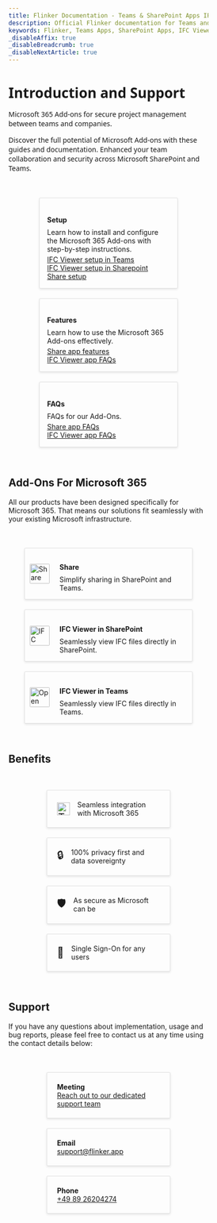 ```yaml
---
title: Flinker Documentation - Teams & SharePoint Apps IFC Viewer & Permissions Management
description: Official Flinker documentation for Teams and SharePoint apps. Learn how to use the IFC Viewer for BIM files and manage sharing and permissions with our comprehensive guides.
keywords: Flinker, Teams Apps, SharePoint Apps, IFC Viewer, BIM Viewer, Sharing Permissions, Permissions Management, Documentation
_disableAffix: true
_disableBreadcrumb: true
_disableNextArticle: true
---
```


<style>
/* Reset box-sizing for consistency */
* {
  box-sizing: border-box;
}

/* Full-Width Intro Section */
.intro-section {
  font-family: 'Segoe UI', Tahoma, Geneva, Verdana, sans-serif;
}

.intro-section h1 {
  margin-bottom: 15px;
}

.intro-section p {
  max-width: 800px;
}

/* Container for the vertical cards */
.vertical-card-container {
  display: flex;
  flex-wrap: wrap;
  justify-content: center;
  gap: 20px; /* Reduced gap for a tighter layout */
  padding: 30px 20px; /* Reduced padding */
  margin: 20px 0;
  align-items: stretch;
}

/* Individual vertical card styling */
.vertical-card {
  border: 1px solid #e1e1e1;
  border-radius: 2px; /* Smaller border radius */
  width: 280px; /* Fixed width for uniformity */
  text-align: left;
  color: inherit;
  box-shadow: 0 2px 4px rgba(0, 0, 0, 0.1);
  transition: transform 0.2s, box-shadow 0.2s;
  display: flex;
  flex-direction: column;
}

.vertical-card:hover {
  transform: translateY(-3px); /* Subtle hover effect */
  box-shadow: 0 4px 8px rgba(0, 0, 0, 0.15);
}

/* Image styling for vertical cards */
.vertical-card img {
  width: 100%;
  height: 140px; /* Fixed height for images */
  object-fit: cover;
  border-top-left-radius: 2px; /* Match smaller border radius */
  border-top-right-radius: 2px;
}

/* Card content for vertical cards */
.vertical-card-content {
  padding: 15px; /* Reduced padding */
  flex: 1; /* Ensure the content area takes up remaining space */
  display: flex;
  flex-direction: column;
}

/* Card title */
.card-title {
  font-size: 1em; /* Smaller font size */
  margin-bottom: 8px;
}

/* Card description */
.card-description {
  flex-grow: 1; /* Pushes the content to fill the space */
  margin: 0;
  margin-bottom: 4px;
}

/* Container for the horizontal cards */
.horizontal-card-container {
  display: flex;
  flex-wrap: wrap;
  justify-content: center;
  gap: 20px; /* Gap between cards */
  padding: 30px 20px; /* Padding around the container */
  margin: 20px 0;
  align-items: stretch;
}

/* Individual horizontal card styling */
.horizontal-card {
  border: 1px solid #e1e1e1;
  border-radius: 2px; /* Smaller border radius */
  width: 340px; /* Wider width for horizontal layout */
  text-decoration: none;
  color: inherit;
  box-shadow: 0 2px 4px rgba(0, 0, 0, 0.1);
  transition: transform 0.2s, box-shadow 0.2s;
  display: flex;
  flex-direction: row;
  align-items: center;
}

.horizontal-card:hover {
  transform: translateY(-3px); /* Subtle hover effect */
  box-shadow: 0 4px 8px rgba(0, 0, 0, 0.15);
}

/* Image styling for horizontal cards */
.horizontal-card img {
  width: 40px; /* Small image on the left */
  height: 40px;
  object-fit: cover;
  border-radius: 2px;
  margin-right: 10px; /* Space between image and content */
  margin-left: 10px;
}

/* Card content for horizontal cards */
.horizontal-card-content {
  padding: 10px; /* Padding around content */
  display: flex;
  flex-direction: column;
}

/* Container for the benefits */
.benefits-container {
  display: flex;
  flex-wrap: wrap;
  justify-content: center;
  gap: 20px; /* Gap between benefit items */
  padding: 30px 20px; /* Padding around the container */
  margin: 20px 0;
  align-items: stretch;
}

/* Individual benefit item styling */
.benefit-item {
  border: 1px solid #e1e1e1;
  border-radius: 2px; /* Smaller border radius */
  width: 250px; /* Fixed width for uniformity */
  padding: 20px;
  display: flex;
  align-items: center;
  box-shadow: 0 2px 4px rgba(0,0,0,0.1);
  transition: transform 0.2s, box-shadow 0.2s;
}

.benefit-item:hover {
  transform: translateY(-3px); /* Subtle hover effect */
  box-shadow: 0 4px 8px rgba(0,0,0,0.15);
}

.benefit-icon {
  font-size: 1.5em;
  margin-right: 15px;
}

.benefit-text {
  font-size: 1em;
}

/* Responsive Design */
@media (max-width: 768px) {
  .vertical-card-container {
    flex-direction: column;
    align-items: center;
  }

  .horizontal-card-container {
    flex-direction: column;
    align-items: center;
  }

  .horizontal-card {
    width: 100%; /* Full width on small screens */
    flex-direction: column;
    align-items: center;
  }

  .horizontal-card img {
    margin-right: 0;
    margin-bottom: 10px; /* Space below image */
  }

  .horizontal-card-content {
    text-align: center;
  }

  .benefits-container {
    flex-direction: column;
    align-items: center;
  }

  .benefit-item {
    width: 100%; /* Full width on small screens */
    max-width: 300px;
  }
}

</style>

<!-- Intro Section -->
<div class="intro-section">
  <h1>Introduction and Support</h1>
  <p>
    Microsoft 365 Add-ons for secure project management between teams and companies.
  </p>
    <p>
Discover the full potential of Microsoft Add-ons with these guides and documentation. Enhanced your team collaboration and security across Microsoft SharePoint and Teams.

  </p>
</div>

<div class="vertical-card-container">

  <!-- Card 1 -->
  <div class="vertical-card">
    <div class="vertical-card-content">
      <h3 class="card-title">Setup</h3>
      <p class="card-description">Learn how to install and configure the Microsoft 365 Add-ons with step-by-step instructions.</p>
      <a href="/docs/setting-up-the-ifc-viewer-in-microsoft-teams.html" class="card-link">IFC Viewer setup in Teams</a>
      <a href="/docs/viewer-app-installation-with-admin-approval.html" class="card-link">IFC Viewer setup in Sharepoint</a>
      <a href="/docs/installation.html" class="card-link">Share setup</a>
    </div>
  </div>

  <!-- Card 2 -->
  <div class="vertical-card">
    <div class="vertical-card-content">
      <h3 class="card-title">Features</h3>
      <p class="card-description">Learn how to use the Microsoft 365 Add-ons effectively.</p>
      <a href="/docs/share-features.html" class="card-link">Share app features</a>
      <a href="/docs/faq-ifc-viewer.html" class="card-link">IFC Viewer app FAQs</a>
    </div>
  </div>

  <!-- Card 3 -->
  <div class="vertical-card">
    <div class="vertical-card-content">
      <h3 class="card-title">FAQs</h3>
      <p class="card-description">FAQs for our Add-Ons.</p>
      <a href="/docs/faq-share-add-on-for-microsoft-sharepoint.html" class="card-link">Share app FAQs</a>
      <a href="/docs/faq-ifc-viewer.html" class="card-link">IFC Viewer app FAQs</a>
    </div>
  </div>  
</div>

## Add-Ons For Microsoft 365
All our products have been designed specifically for Microsoft 365. That means our solutions fit seamlessly with your existing Microsoft infrastructure.
<div class="horizontal-card-container"> 

  <a href="/docs/share-features.html" class="horizontal-card">
    <img 
      src="https://store-images.s-microsoft.com/image/apps.8710.f4a5189b-9a64-4251-b3ad-9fe54b90332c.a6ddbdcf-71af-4b0a-9ac8-1fddd491d66d.4a1843fb-411a-42b1-b5f4-d83bdb3b72d1.png" 
      alt="Share">
    <div class="horizontal-card-content">
      <h3 class="card-title">Share</h3>
      <p class="card-description">Simplify sharing in SharePoint and Teams.</p>
    </div>
  </a>

  <a href="/docs/viewer-app-installation-with-admin-approval.html" class="horizontal-card">
    <img 
      src="https://store-images.s-microsoft.com/image/apps.12309.c24477af-2aeb-444a-9f51-3442091a108b.7f8441a4-87aa-4f3c-b52a-2f18c329ec78.fe7c80b2-03e4-4f1f-8dc5-c08984c0d3ec.png" 
      alt="IFC Viewer">
    <div class="horizontal-card-content">
      <h3 class="card-title">IFC Viewer in SharePoint</h3>
      <p class="card-description">Seamlessly view IFC files directly in SharePoint.</p>
    </div>
  </a>

  <a href="http://localhost:8080/docs/setting-up-the-ifc-viewer-in-microsoft-teams.html" class="horizontal-card">
    <img 
      src="https://store-images.s-microsoft.com/image/apps.12309.c24477af-2aeb-444a-9f51-3442091a108b.7f8441a4-87aa-4f3c-b52a-2f18c329ec78.fe7c80b2-03e4-4f1f-8dc5-c08984c0d3ec.png" 
      alt="Open IFC Viewer" >
    <div class="horizontal-card-content">
      <h3 class="card-title">IFC Viewer in Teams</h3>
      <p class="card-description">Seamlessly view IFC files directly in Teams.</p>
    </div>
  </a>

</div>


## Benefits

<div class="benefits-container">

<div class="benefit-item">
  <span class="benefit-icon"><img src="https://upload.wikimedia.org/wikipedia/commons/thumb/4/44/Microsoft_logo.svg/240px-Microsoft_logo.svg.png" alt="Teams" width="26" height="auto" style=" max-width: unset"></span>
  <span class="benefit-text">Seamless integration with Microsoft 365</span>
</div>

<div class="benefit-item">
  <span class="benefit-icon">🔒</span>
  <span class="benefit-text">100% privacy first and data sovereignty</span>
</div>

<div class="benefit-item">
  <span class="benefit-icon">🛡️</span>
  <span class="benefit-text">As secure as Microsoft can be</span>
</div>

<div class="benefit-item">
  <span class="benefit-icon">🔑</span>
  <span class="benefit-text">Single Sign-On for any users</span>
</div>

</div>

## Support

If you have any questions about implementation, usage and bug reports, please feel free to contact us at any time using the contact details below:

<!-- Benefits Container for Contact Information -->
<div class="benefits-container">

  <!-- Meeting -->
  <div class="benefit-item">
    <span class="benefit-text">
      <strong>Meeting</strong><br><a href="https://outlook.office365.com/book/SupportConsultingonlinemeeting@flinker.app/" class="contact-link">Reach out to our dedicated support team</a>
    </span>
  </div>

  <!-- Email -->
  <div class="benefit-item">
    <span class="benefit-text">
      <strong>Email</strong><br><a href="mailto:support@flinker.app" class="contact-link">support@flinker.app</a>
    </span>
  </div>

  <!-- Phone -->
  <div class="benefit-item">
    <span class="benefit-text">
      <strong>Phone</strong><br><a href="tel:+498926204274" class="contact-link">+49 89 26204274</a>
    </span>
  </div>

</div>
